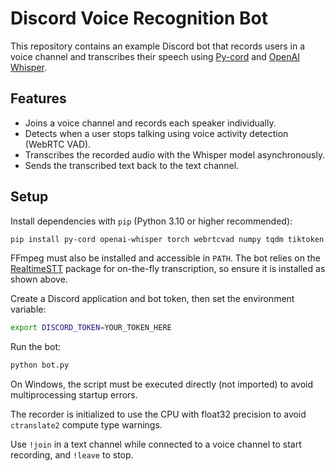 # Discord Voice Recognition Bot

This repository contains an example Discord bot that records users in a voice channel and transcribes their speech using [Py-cord](https://docs.pycord.dev) and [OpenAI Whisper](https://github.com/openai/whisper).

## Features

- Joins a voice channel and records each speaker individually.
- Detects when a user stops talking using voice activity detection (WebRTC VAD).
- Transcribes the recorded audio with the Whisper model asynchronously.
- Sends the transcribed text back to the text channel.

## Setup

Install dependencies with `pip` (Python 3.10 or higher recommended):

```bash
pip install py-cord openai-whisper torch webrtcvad numpy tqdm tiktoken more-itertools numba PyNaCl RealtimeSTT
```

FFmpeg must also be installed and accessible in `PATH`.
The bot relies on the [RealtimeSTT](https://pypi.org/project/RealtimeSTT/) package
for on-the-fly transcription, so ensure it is installed as shown above.

Create a Discord application and bot token, then set the environment variable:

```bash
export DISCORD_TOKEN=YOUR_TOKEN_HERE
```

Run the bot:

```bash
python bot.py
```

On Windows, the script must be executed directly (not imported) to avoid
multiprocessing startup errors.

The recorder is initialized to use the CPU with float32 precision to avoid
`ctranslate2` compute type warnings.

Use `!join` in a text channel while connected to a voice channel to start recording, and `!leave` to stop.
